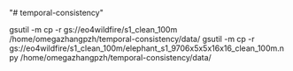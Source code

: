 "# temporal-consistency" 

gsutil -m cp -r gs://eo4wildfire/s1_clean_100m /home/omegazhangpzh/temporal-consistency/data/
gsutil -m cp -r gs://eo4wildfire/s1_clean_100m/elephant_s1_9706x5x5x16x16_clean_100m.npy /home/omegazhangpzh/temporal-consistency/data/